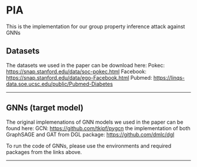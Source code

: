 # PIA

This is the implementation for our group property inference attack against GNNs

## Datasets

The datasets we used in the paper can be download here:
Pokec: https://snap.stanford.edu/data/soc-pokec.html
Facebook: https://snap.stanford.edu/data/ego-Facebook.html
Pubmed: https://linqs-data.soe.ucsc.edu/public/Pubmed-Diabetes

---
## GNNs (target model)

The original implemenations of GNN models we used in the paper can be found here:
GCN: https://github.com/tkipf/pygcn
the implementation of both GraphSAGE and GAT from DGL package: https://github.com/dmlc/dgl

To run the code of GNNs, please use the environments and required packages from the links above.

---

